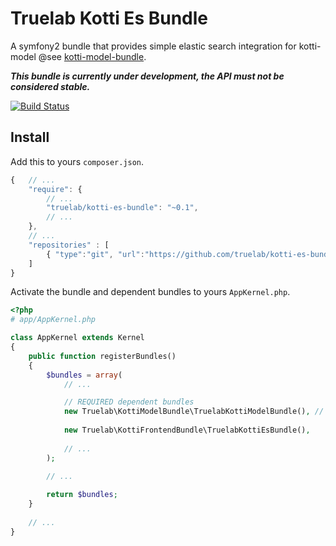 Truelab Kotti Es Bundle
===================================

A symfony2 bundle that provides simple elastic search integration for kotti-model @see [kotti-model-bundle](https://github.com/truelab/).

***This bundle is currently under development, the API must not be considered stable.***

[![Build Status](https://api.travis-ci.org/truelab/kotti-es-bundle.svg)](https://travis-ci.org/truelab/kotti-es-bundle)


## Install

Add this to yours ```composer.json```.

```js
{   // ...
    "require": {
        // ...
        "truelab/kotti-es-bundle": "~0.1",
        // ...
    },
    // ...
    "repositories" : [
        { "type":"git", "url":"https://github.com/truelab/kotti-es-bundle.git" }
    ]
}
```

Activate the bundle and dependent bundles to yours ```AppKernel.php```.

```php
<?php
# app/AppKernel.php

class AppKernel extends Kernel
{
    public function registerBundles()
    {
        $bundles = array(
            // ...

            // REQUIRED dependent bundles
            new Truelab\KottiModelBundle\TruelabKottiModelBundle(), // model layer
            
            new Truelab\KottiFrontendBundle\TruelabKottiEsBundle(),
            
            // ...
        );
        
        // ...

        return $bundles;
    }
    
    // ...
}
```
